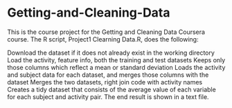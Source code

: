 # Getting-and-Cleaning-Data
This is the course project for the Getting and Cleaning Data Coursera course. The R script, Project1 Clearning Data.R, does the following:

Download the dataset if it does not already exist in the working directory 
Load the activity, feature info, both the training and test datasets
Keeps only those columns which reflect a mean or standard deviation
Loads the activity and subject data for each dataset, and merges those columns with the dataset
Merges the two datasets, right join code with activity names 
Creates a tidy dataset that consists of the average value of each variable for each subject and activity pair.
The end result is shown in a text file.
